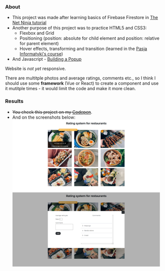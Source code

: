 ### About

* This project was made after learning basics of Firebase Firestore in 
<a href="https://www.youtube.com/watch?v=4d-gIPGzmK4&list=PL4cUxeGkcC9itfjle0ji1xOZ2cjRGY_WB">The Net Ninja tutorial</a>
* Another purpose of this project was to practice HTML5 and CSS3:
  * Flexbox and Grid
  * Positioning (position: absolute for child element and position: relative for parent element)
  * Hover effects, transforming and transition (learned in the <a href="https://www.youtube.com/watch?v=BjlC18jZe1o">Pasja Informatyki's 
  course</a>)
* And Javascript - <a href="https://www.youtube.com/watch?v=MBaw_6cPmAw">Building a Popup</a>

Website is <em>not yet</em> responsive.

There are multitple photos and average ratings, comments etc., 
so I think I should use some <strong>framework</strong> (Vue or React) to create a component and use it mutitple times - it would limit the code and make
it more clean.

### Results
* <strike>You check this project on my <a href="">Codepen</a></strike>.
* And on the screenshots below:
  <img src="https://github.com/zakrzewskib/Rating-system-with-Firebase/blob/main/screenshots/screenshot%201.png">
  <img src="https://github.com/zakrzewskib/Rating-system-with-Firebase/blob/main/screenshots/screenshot%202.png">
